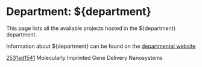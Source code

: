 # Department: **${department}**

This page lists all the available projects hosted in the ${department} department.

Information about ${department} can be found on the [departmental website](https://www.ucl.ac.uk/eastman)

[2531ad1541](../projects/2531ad1541.md) Molecularly Imprinted Gene Delivery Nanosystems

